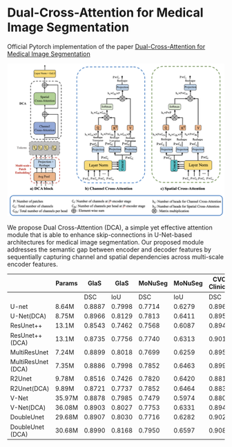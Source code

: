 # Dual-Cross-Attention for Medical Image Segmentation

Official Pytorch implementation of the paper [Dual-Cross-Attention for Medical Image Segmentation](https://www.google.com)


![dca](docs/dca.png)

We propose Dual Cross-Attention (DCA), a simple yet effective attention module that is able to enhance skip-connections in U-Net-based architectures for medical image segmentation. Our proposed module addresses the semantic gap between encoder and decoder features by sequentially capturing channel and spatial dependencies across multi-scale encoder features.



|                    | Params | GlaS   | GlaS   | MoNuSeg | MoNuSeg| CVC-ClinicDB |        | Kvasir-Seg |        | SYNAPSE |        |
|--------------------|--------|--------|--------|---------|--------|--------------|--------|------------|--------|---------|--------|
|                    |        | DSC    | IoU    | DSC     | IoU    | DSC          | IoU    | DSC        | IoU    | DSC     | IoU    |
| U-net              | 8.64M  | 0.8887 | 0.7998 | 0.7714  | 0.6279 | 0.8963       | 0.8143 | 0.8299     | 0.7101 | 0.7855  | 0.6737 |
| U-Net(DCA)         | 8.75M  | 0.8966 | 0.8129 | 0.7813  | 0.6411 | 0.8953       | 0.8128 | 0.8403     | 0.7253 | 0.7898  | 0.6797 |
| ResUnet++          | 13.1M  | 0.8543 | 0.7462 | 0.7568  | 0.6087 | 0.8946       | 0.8114 | 0.8226     | 0.6993 | 0.7591  | 0.6461 |
| ResUnet++(DCA)     | 13.1M  | 0.8735 | 0.7756 | 0.7740  | 0.6313 | 0.9019       | 0.8232 | 0.8207     | 0.6974 | 0.7735  | 0.6643 |
| MultiResUnet       | 7.24M  | 0.8899 | 0.8018 | 0.7699  | 0.6259 | 0.8952       | 0.8135 | 0.8134     | 0.6866 | 0.7812  | 0.6730 |
| MultiResUnet (DCA) | 7.35M  | 0.8886 | 0.7998 | 0.7852  | 0.6463 | 0.8995       | 0.8191 | 0.8232     | 0.7000 | 0.7950  | 0.6865 |
| R2Unet             | 9.78M  | 0.8516 | 0.7426 | 0.7820  | 0.6420 | 0.8812       | 0.7888 | 0.8107     | 0.6828 | 0.7586  | 0.6394 |
| R2Unet(DCA)        | 9.89M  | 0.8721 | 0.7737 | 0.7852  | 0.6464 | 0.8839       | 0.7928 | 0.8219     | 0.6989 | 0.7590  | 0.6485 |
| V-Net              | 35.97M | 0.8878 | 0.7985 | 0.7479  | 0.5974 | 0.8809       | 0.7902 | 0.8079     | 0.6807 | 0.7927  | 0.6858 |
| V-Net(DCA)         | 36.08M | 0.8903 | 0.8027 | 0.7753  | 0.6331 | 0.8946       | 0.8107 | 0.8192     | 0.6953 | 0.7958  | 0.6900 |
| DoubleUnet         | 29.68M | 0.8907 | 0.8030 | 0.7716  | 0.6282 | 0.9020       | 0.8235 | 0.8440     | 0.7308 | 0.7976  | 0.6931 |
| DoubleUnet (DCA)   | 30.68M | 0.8990 | 0.8168 | 0.7950  | 0.6597 | 0.9086       | 0.8347 | 0.8516     | 0.7434 | 0.8022  | 0.698  |


